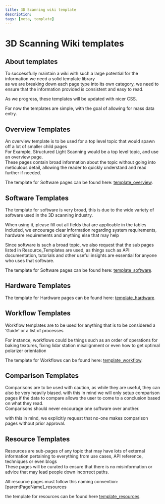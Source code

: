 ```yaml
---
title: 3D Scanning wiki template
description: 
tags: [meta, template]
---
```


# 3D Scanning Wiki templates

## About templates

To successfully maintain a wiki with such a large potential for the information we need a solid template library  
as we are breaking down each page type into its own category, we need to ensure that the information provided is consistent and easy to read.  

As we progress, these templates will be updated with nicer CSS.  

For now the templates are simple, with the goal of allowing for mass data entry.  

## Overview Templates

An overview template is to be used for a top level topic that would spawn off a lot of smaller child pages  
For Example, Structured Light Scanning would be a top level topic, and use an overview page.  
These pages contain broad information about the topic without going into meticulous detail, allowing the reader to quickly understand and read further if needed.

The template for Software pages can be found here: [template_overview](templates/template_overview.md).

## Software Templates

The template for software is very broad, this is due to the wide variety of software used in the 3D scanning industry.

When using it, please fill out all fields that are applicable in the tables included, we encourage clear information regarding system requirements, hardware requirements and anything else that may help

Since software is such a broad topic, we also request that the sub pages listed in Resource_Templates are used, as things such as API documentation, tutorials and other useful insights are essential for anyone who uses that software.

The template for Software pages can be found here: [template_software](templates/template_software.md).

## Hardware Templates

The template for Hardware pages can be found here: [template_hardware](templates/template_hardware.md).

## Workflow Templates

Workflow templates are to be used for anything that is to be considered a ‘Guide’ or a list of processes

For instance, workflows could be things such as an order of operations for baking textures, fixing lidar station misalignment or even how to get optimal polarizer orientation

The template for Workflows can be found here: [template_workflow](templates/template_workflow.md).

## Comparison Templates

Comparisons are to be used with caution, as while they are useful, they can also be very heavily biased. with this in mind we will only setup comparison pages if the data to compare allows the user to come to a conclusion based on what they read.  
Comparisons should never encourage one software over another.

with this in mind, we explicitly request that no-one makes comparison pages without prior approval.

## Resource Templates

Resources are sub-pages of any topic that may have lots of external information pertaining to everything from use cases, API reference, techniques or even blogs  
These pages will be curated to ensure that there is no misinformation or advice that may lead people down incorrect paths.

All resource pages must follow this naming convention: [parentPageName]_resources

the template for resources can be found here [template_resources](templates/template_resources.md).